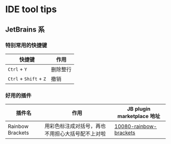 # IDE tool tips

## JetBrains 系

### 特别常用的快捷键

| 快捷键 | 作用 |
| --- | --- |
| `Ctrl` + `Y` | 删除整行 |
| `Ctrl` + `Shift` + `Z` | 撤销 |

### 好用的插件

| 插件名 | 作用 | JB plugin marketplace 地址 |
| --- | --- | --- |
| Rainbow Brackets | 用彩色标注成对括号，再也不用担心大括号配不上对啦 | [10080-rainbow-brackets](https://plugins.jetbrains.com/plugin/10080-rainbow-brackets) |

